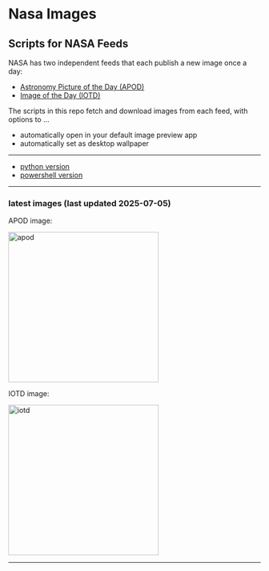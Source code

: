 # Nasa Images

## Scripts for NASA Feeds

NASA has two independent feeds that each publish a new image once a day:

- [Astronomy Picture of the Day (APOD)](https://apod.nasa.gov/apod/)
- [Image of the Day (IOTD)](https://www.nasa.gov/image-of-the-day/)

The scripts in this repo fetch and download images from each feed, with options to ...

- automatically open in your default image preview app
- automatically set as desktop wallpaper

---

- [python version](./python/README.md)
- [powershell version](./powershell/README.md)

---

### latest images (last updated 2025-07-05)

APOD image:

<a href="https://apod.nasa.gov/apod/image/2507/Ou4_difusco.jpg"><img alt="apod" src="https://apod.nasa.gov/apod/image/2507/Ou4_difusco.jpg" height="300" /></a>

IOTD image:

<a href="https://www.nasa.gov/image-detail/pia26579/"><img alt="iotd" src="https://www.nasa.gov/wp-content/uploads/2025/07/pia26579.jpg" height="300" /></a>

---
